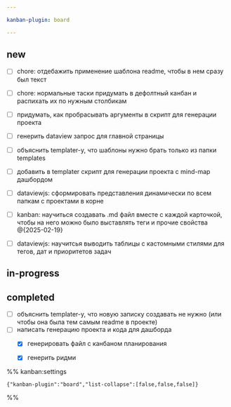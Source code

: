 ```yaml
---

kanban-plugin: board

---
```


## new

- [ ] chore: отдебажить применение шаблона readme, чтобы в нем сразу был текст
- [ ] chore: нормальные таски придумать в дефолтный канбан и распихать их по нужным столбикам
- [ ] придумать, как пробрасывать аргументы в скрипт для генерации проекта
- [ ] генерить dataview запрос для главной страницы
- [ ] объяснить templater-у, что шаблоны нужно брать только из папки templates
- [ ] добавить в templater скрипт для генерации проекта с mind-map дашбордом
- [ ] dataviewjs: сформировать представления динамически по всем папкам с проектами в корне
- [ ] kanban: научиться создавать .md файл вместе с каждой карточкой, чтобы на него можно было выставлять теги и прочие свойства @{2025-02-19}
- [ ] dataviewjs: научитсья выводить таблицы с кастомными стилями для тегов, дат и приоритетов задач


## in-progress



## completed

- [ ] объяснить templater-у, что новую записку создавать не нужно (или чтобы она была тем самым readme в проекте)
- [ ] написать генерацию проекта и кода для дашборда
	- [x] генерировать файл с канбаном планирования
	- [x] генерить ридми




%% kanban:settings
```
{"kanban-plugin":"board","list-collapse":[false,false,false]}
```
%%